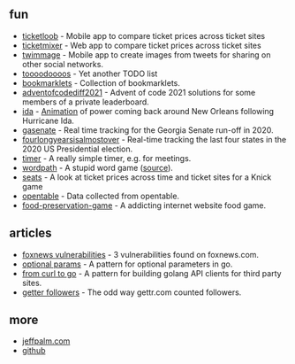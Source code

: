 [//]: # (Title: spudtrooper)

## fun

* [ticketloob](https://www.youtube.com/watch?v=W6O6n3VJ5vs) - Mobile app to compare ticket prices across ticket sites
* [ticketmixer](https://www.youtube.com/watch?v=dWuh5RmTBTk) - Web app to compare ticket prices across ticket sites
* [twimmage](https://instagram.com/twimmage) - Mobile app to create images from tweets for sharing on other social networks.
* [toooodoooos](http://toooodoooos.appspot.com/) - Yet another TODO list
* [bookmarklets](/bookmarklets) - Collection of bookmarklets.
* [adventofcodediff2021](/adventofcodediff2021) - Advent of code 2021 solutions for some members of a private leaderboard.
* [ida](/ida) - [Animation](https://spudtrooper.github.io/ida/html/animate.html#autoplay=1&speed=100) of power coming back around New Orleans following Hurricane Ida.
* [gasenate](/gasenate/both.html) - Real time tracking for the Georgia Senate run-off in 2020.
* [fourlongyearsisalmostover](/fourlongyearsisalmostover) - Real-time tracking the last four states in the 2020 US Presidential election.
* [timer](/timer) - A really simple timer, e.g. for meetings.
* [wordpath](https://jeffpalm.com/wordpath) - A stupid word game ([source](https://github.com/spudtrooper/wordpath)).
* [seats](seats) - A look at ticket prices across time and ticket sites for a Knick game
* [opentable](opentable) - Data collected from opentable.
* [food-preservation-game](food-preservation-game) - A addicting internet website food game.

## articles

* [foxnews vulnerabilities](articles/foxnews) - 3 vulnerabilities found on foxnews.com.
* [optional params](articles/optionalparams) - A pattern for optional parameters in go.
* [from curl to go](articles/fromcurltogo) - A pattern for building golang API clients for third party sites.
* [getter followers](articles/gettrfollowers) - The odd way gettr.com counted followers.

## more
    
* [jeffpalm.com](https://jeffpalm.com)
* [github](https://github.com/spudtrooper)
